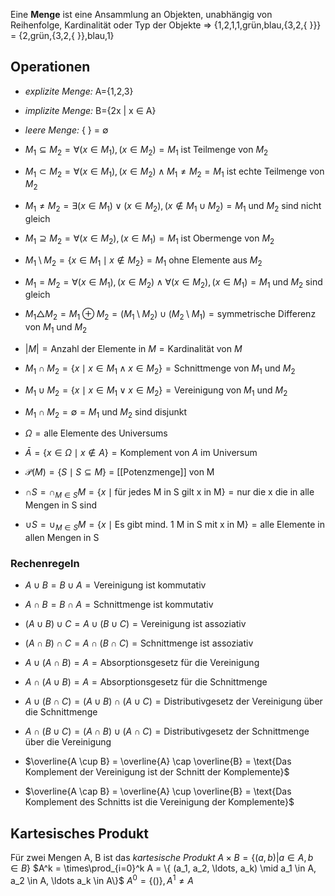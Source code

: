 Eine **Menge** ist eine Ansammlung an Objekten, unabhängig von Reihenfolge, Kardinalität oder Typ der Objekte
⇒ {1,2,1,1,grün,blau,{3,2,{ }}} = {2,grün,{3,2,{ }},blau,1}
## Operationen
- _explizite Menge:_ A={1,2,3}
- _implizite Menge:_ B={2x | x $\in$ A}
- _leere Menge:_ { } = ∅
- $M_1 \subseteq M_2 = \forall (x \in M_1), (x \in M_2) = M_1 \text{ ist Teilmenge von } M_2$
- $M_1 \subset M_2 = \forall (x \in M_1), (x \in M_2) \land M_1 \neq M_2 = M_1 \text{ ist echte Teilmenge von } M_2$
- $M_1 \neq M_2 = \exists (x \in M_1) \lor (x \in M_2), (x \notin M_1 \cup M_2) = M_1 \text{ und } M_2 \text{ sind nicht gleich}$
- $M_1 \supseteq M_2 = \forall (x \in M_2), (x \in M_1) = M_1 \text{ ist Obermenge von } M_2$
- $M_1 \setminus M_2 = \{ x \in M_1 \mid x \notin M_2 \} = M_1 \text{ ohne Elemente aus } M_2$
- $M_1 = M_2 = \forall (x \in M_1), (x \in M_2) \land \forall (x \in M_2), (x \in M_1) = M_1 \text{ und } M_2 \text{ sind gleich}$
- $M_1 \triangle M_2 = M_1 \oplus M_2 = (M_1 \setminus M_2) \cup (M_2 \setminus M_1) = \text{symmetrische Differenz von } M_1 \text{ und } M_2$
- $|M| = \text{Anzahl der Elemente in } M = \text{Kardinalität von } M$
- $M_1 \cap M_2 = \{ x \mid x \in M_1 \land x \in M_2 \} = \text{Schnittmenge von } M_1 \text{ und } M_2$
- $M_1 \cup M_2 = \{ x \mid x \in M_1 \lor x \in M_2 \} = \text{Vereinigung von } M_1 \text{ und } M_2$
- $M_1 \cap M_2 = \emptyset = M_1 \text{ und } M_2 \text{ sind disjunkt}$
- $\Omega = \text{alle Elemente des Universums}$
- $\bar{A} = \{ x \in \Omega \mid x \notin A \} = \text{Komplement von } A \text{ im Universum}$
 
- $\mathcal{P}(M) = \{ S \mid S \subseteq M \}$ = [[Potenzmenge]] von M
- $\cap S = \cap _{M\in S} M= \{ x \mid \text{für jedes M in S gilt x in M} \} = \text{nur die x die in alle Mengen in S sind}$
- $\cup S = \cup _{M\in S} M= \{ x \mid \text{Es gibt mind. 1 M in S mit x in M} \} = \text{alle Elemente in allen Mengen in S}$
### Rechenregeln
- $A \cup B = B \cup A = \text{Vereinigung ist kommutativ}$ 
- $A \cap B = B \cap A = \text{Schnittmenge ist kommutativ}$ 
- $(A \cup B) \cup C = A \cup (B \cup C) = \text{Vereinigung ist assoziativ}$ 
- $(A \cap B) \cap C = A \cap (B \cap C) = \text{Schnittmenge ist assoziativ}$ 

- $A \cup (A \cap B) = A = \text{Absorptionsgesetz für die Vereinigung}$ 
- $A \cap (A \cup B) = A = \text{Absorptionsgesetz für die Schnittmenge}$ 

- $A \cup (B \cap C) = (A \cup B) \cap (A \cup C) = \text{Distributivgesetz der Vereinigung über die Schnittmenge}$ 
- $A \cap (B \cup C) = (A \cap B) \cup (A \cap C) = \text{Distributivgesetz der Schnittmenge über die Vereinigung}$

- $\overline{A \cup B} = \overline{A} \cap \overline{B} = \text{Das Komplement der Vereinigung ist der Schnitt der Komplemente}$
- $\overline{A \cap B} = \overline{A} \cup \overline{B} = \text{Das Komplement des Schnitts ist die Vereinigung der Komplemente}$



## Kartesisches Produkt
Für zwei Mengen A, B ist das _kartesische Produkt_ $A\times B = \{(a,b)|a\in A, b\in B\}$
$A^k = \times\prod_{i=0}^k A = \{ (a_1, a_2, \ldots, a_k) \mid a_1 \in A, a_2 \in A, \ldots a_k \in A\}$
$A^0=\{()\}, A^1 \neq A$
